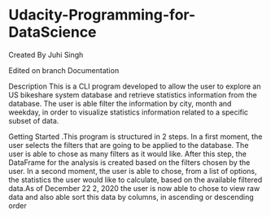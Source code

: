 # Udacity-Programming-for-DataScience

Created By Juhi Singh

Edited on branch Documentation

Description  This is a CLI program developed to  allow the user to explore an US bikeshare system database and  retrieve statistics information from  the database. The user is able filter  the information by city, month and  weekday, in order to visualize  statistics information related to a  specific subset of data. 

Getting Started .This program is structured in 2  steps. In a first moment, the user selects  the filters that are going to be  applied to the database. The user is  able to chose as many filters as it  would like. After this step, the DataFrame for  the analysis is created based on the  filters chosen by the user. In a second moment, the user is  able to chose, from a list of options,  the statistics the user would like to  calculate, based on the available  filtered data.As of December 22 2, 2020 the user is now  able to chose to view raw data and  also able sort this data by columns,  in ascending or descending order
